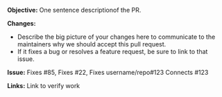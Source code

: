 **Objective:**
One sentence descriptionof the PR.

**Changes:**

- Describe the big picture of your changes here to communicate to the maintainers why we should accept this pull request.
- If it fixes a bug or resolves a feature request, be sure to link to that issue.

**Issue:**
Fixes #85, Fixes #22, Fixes username/repo#123
Connects #123


**Links:**
Link to verify work
